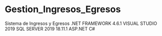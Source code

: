 # Gestion_Ingresos_Egresos
Sistema de Ingresos y Egresos
.NET FRAMEWORK 4.6.1
VISUAL STUDIO 2019
SQL SERVER 2019 18.11.1
ASP.NET C# 
